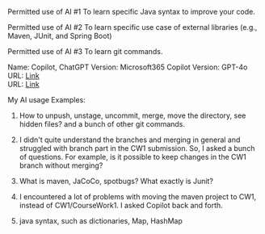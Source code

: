 Permitted use of AI #1
To learn specific Java syntax to improve your code.

Permitted use of AI #2
To learn specific use case of external libraries (e.g., Maven, JUnit, and Spring Boot)

Permitted use of AI #3
To learn git commands.

Name: Copilot, ChatGPT 
Version: Microsoft365 Copilot 
Version: GPT-4o 
URL: [Link](https://copilot.microsoft.com/)  
URL: [Link](https://chatgpt.com/)  

My AI usage Examples: 

1. How to unpush, unstage, uncommit, merge, move the directory, see hidden files? and a bunch of other git commands.

2. I didn't quite understand the branches and merging in general and struggled with branch part in the CW1 submission.
So, I asked a bunch of questions. For example, is it possible to keep changes in the CW1 branch without merging?

3. What is maven, JaCoCo, spotbugs? What exactly is Junit? 

4. I encountered a lot of problems with moving the maven project to CW1, instead of CW1/CourseWork1. I asked Copilot back and forth.

5. java syntax, such as dictionaries, Map, HashMap

